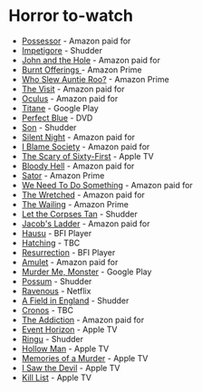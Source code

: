 # Horror to-watch

* [Possessor](https://www.imdb.com/title/tt5918982) - Amazon paid for
* [Impetigore](https://www.imdb.com/title/tt9000302/) - Shudder
* [John and the Hole](https://www.imdb.com/title/tt11307724) - Amazon paid for
* [Burnt Offerings ](https://www.imdb.com/title/tt0074258/)- Amazon Prime
* [Who Slew Auntie Roo?](https://www.imdb.com/title/tt0067983) - Amazon Prime
* [The Visit](https://www.imdb.com/title/tt3567288) - Amazon paid for
* [Oculus](https://www.imdb.com/title/tt2388715/) - Amazon paid for
* [Titane](https://www.imdb.com/title/tt10944760/) - Google Play
* [Perfect Blue](https://www.imdb.com/title/tt0156887/) - DVD
* [Son](https://www.imdb.com/title/tt5624466/) - Shudder
* [Silent Night](https://www.imdb.com/title/tt11628854) - Amazon paid for
* [I Blame Society](https://www.imdb.com/title/tt11469196/) - Amazon paid for
* [The Scary of Sixty-First](https://www.imdb.com/title/tt12226872/) - Apple TV
* [Bloody Hell](https://www.imdb.com/title/tt9772374/) - Amazon paid for
* [Sator](https://www.imdb.com/title/tt10556320/) - Amazon Prime
* [We Need To Do Something](https://www.imdb.com/title/tt13363828/) - Amazon paid for
* [The Wretched](https://www.imdb.com/title/tt8305806/) - Amazon paid for
* [The Wailing](https://www.imdb.com/title/tt5215952/) - Amazon Prime
* [Let the Corpses Tan](https://www.imdb.com/title/tt5827212/) - Shudder
* [Jacob's Ladder](https://www.imdb.com/title/tt0099871/) - Amazon paid for
* [Hausu](https://www.imdb.com/title/tt0076162/) - BFI Player
* [Hatching](https://www.imdb.com/title/tt12519030/) - TBC
* [Resurrection](https://www.imdb.com/title/tt11540726/) - BFI Player
* [Amulet](https://www.imdb.com/title/tt8332802) - Amazon paid for
* [Murder Me, Monster](https://www.imdb.com/title/tt8311792/) - Google Play
* [Possum](https://www.imdb.com/title/tt6081670/) - Shudder
* [Ravenous](https://www.imdb.com/title/tt6243140/) - Netflix
* [A Field in England](https://www.imdb.com/title/tt2375574/) - Shudder
* [Cronos](https://www.imdb.com/title/tt0104029/) - TBC
* [The Addiction](https://www.imdb.com/title/tt0112288/) - Amazon paid for
* [Event Horizon](https://www.imdb.com/title/tt0119081) - Apple TV
* [Ringu](https://www.imdb.com/title/tt0178868/) - Shudder
* [Hollow Man](https://www.imdb.com/title/tt0164052/) - Apple TV
* [Memories of a Murder](https://www.imdb.com/title/tt0353969/) - Apple TV
* [I Saw the Devil](https://www.imdb.com/title/tt1588170/) - Apple TV
* [Kill List](https://www.imdb.com/title/tt1788391/) - Apple TV
